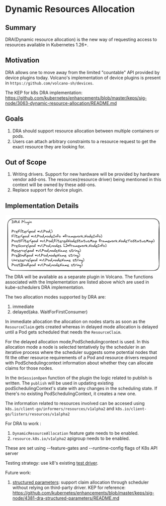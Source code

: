 # Dynamic Resources Allocation

## Summary

DRA(Dynamic resource allocation) is the new way of requesting access to resources available in Kubernetes 1.26+.

## Motivation

DRA allows one to move away from the limited  "countable" API  provided by device plugins today. Volcano's implementation of device plugins is present in `https://github.com/volcano-sh/devices`.

The KEP for k8s DRA implementation: https://github.com/kubernetes/enhancements/blob/master/keps/sig-node/3063-dynamic-resource-allocation/README.md

## Goals

1. DRA should support resource allocation between multiple containers or pods.
2. Users can attach arbitrary constraints to a resource request to get the exact resource
   they are looking for.


## Out of Scope

1. Writing drivers. Support for new hardware will be provided by hardware vendor add-ons. The resources(resource driver) being mentioned in this context will be owned by these add-ons.
2. Replace support for device plugin.

## Implementation Details
![img_1.png](./images/img_dra1.png)
The DRA will be available as a separate plugin in Volcano. 
The functions associated with the Implementation are listed above which are used in kube-schedulers DRA implementation.

The two allocation modes supported by DRA are:
1. immediate
2. delayed(aka. WaitForFirstConsumer)

In immediate allocation the allocation on nodes starts as soon as the `ResourceClaim` gets created whereas in delayed mode allocation is delayed until a Pod gets scheduled that needs the `ResourceClaim`.

For the delayed allocation mode,PodSchedulingcontext is used. In this allocation mode a node is selected tentatively by the scheduler in an iterative process where the scheduler suggests some potential nodes that fit the other resource requirements of a Pod and resource drivers respond with PodSchedulingcontext information about whether they can allocate claims for those nodes.


In the `OnSessionOpen` function of the plugin the logic related to publish is written. The `publish` will be used in updating existing podSchedulingContext's state with any changes in the scheduling state. If there's no existing PodSchedulingContext, it creates a new one.

The information related to resources involved can be accesed using  `k8s.io/client-go/informers/resources/v1alpha2` and `k8s.io/client-go/listers/resources/v1alpha2`

For DRA to work :
1. `DynamicResourceAllocation` feature gate needs to be enabled.
2. `resource.k8s.io/v1alpha2` apigroup needs to be enabled.

These are set using --feature-gates and --runtime-config flags of K8s API server

Testing strategy: use k8's existing [test driver](https://github.com/kubernetes/kubernetes/tree/v1.30.1/test/e2e/dra/test-driver).

Future work:
1. [structured parameters](https://github.com/kubernetes/enhancements/issues/4381): support claim allocation through scheduler without relying on third-party driver.
KEP for reference: https://github.com/kubernetes/enhancements/blob/master/keps/sig-node/4381-dra-structured-parameters/README.md











